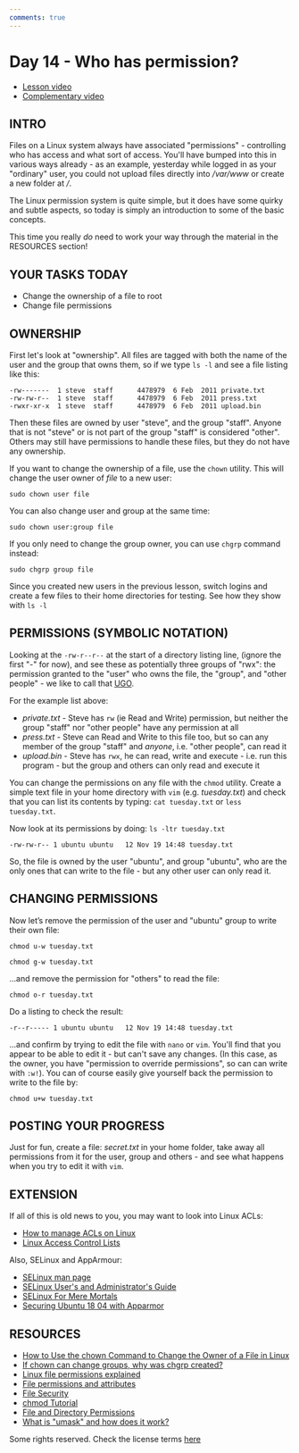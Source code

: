 ```yaml
---
comments: true
---
```

# Day 14 -  Who has permission?

* [Lesson video](https://youtu.be/mBcExazxLU8)
* [Complementary video](https://www.youtube.com/live/2lYo_FJxQR8?feature=shared)

## INTRO

Files on a Linux system always have associated "permissions" - controlling who has access and what sort of access. You'll have bumped into this in various ways already - as an example, yesterday while logged in as your "ordinary" user, you could not upload files directly into _/var/www_ or create a new folder at _/_.

The Linux permission system is quite simple, but it does have some quirky and subtle aspects, so today is simply an introduction to some of the basic concepts.

This time you really _do_ need to work your way through the material in the RESOURCES section!

## YOUR TASKS TODAY

* Change the ownership of a file to root
* Change file permissions

## OWNERSHIP

First let's look at "ownership". All files are tagged with both the name of the user and the group that owns them, so if we type `ls -l` and see a file listing like this:

	-rw------- 	1 steve  staff  	4478979  6 Feb  2011 private.txt
	-rw-rw-r-- 	1 steve  staff  	4478979  6 Feb  2011 press.txt
	-rwxr-xr-x 	1 steve  staff  	4478979  6 Feb  2011 upload.bin

Then these files are owned by user "steve", and the group "staff". Anyone that is not "steve" or is not part of the group "staff" is considered "other". Others may still have permissions to handle these files, but they do not have any ownership.

If you want to change the ownership of a file, use the `chown` utility. This will change the user owner of _file_ to a new user:

`sudo chown user file`

You can also change user and group at the same time:

`sudo chown user:group file`

If you only need to change the group owner, you can use `chgrp` command instead:

`sudo chgrp group file`

Since you created new users in the previous lesson, switch logins and create a few files to their home directories for testing. See how they show with `ls -l`

## PERMISSIONS (SYMBOLIC NOTATION)

Looking at the `-rw-r--r--` at the start of a directory listing line, (ignore the first "-" for now), and see these as potentially three groups of "rwx": the permission granted to the "user" who owns the file, the "group", and "other people" - we like to call that [UGO](https://acronym24.com/ugo-meaning-in-linux/).

For the example list above:

* _private.txt_   - Steve has `rw` (ie Read and Write) permission, but neither the group "staff" nor "other people" have any permission at all
* _press.txt_  - Steve can Read and Write to this file too, but so can any member of the group "staff" and _anyone_, i.e. "other people", can read it
* _upload.bin_  - Steve has `rwx`, he can read, write and execute - i.e. run this program - but the group and others can only read and execute it

You can change the permissions on any file with the `chmod` utility. Create a simple text file in your home directory with `vim` (e.g. _tuesday.txt_) and check that you can list its contents by typing: `cat tuesday.txt` or `less tuesday.txt`.

Now look at its permissions by doing: `ls -ltr tuesday.txt`

	-rw-rw-r-- 1 ubuntu ubuntu   12 Nov 19 14:48 tuesday.txt

So, the file is owned by the user "ubuntu", and group "ubuntu", who are the only ones that can write to the file - but any other user can only read it.

## CHANGING PERMISSIONS

Now let’s remove the permission of the user and "ubuntu" group to write their own file:

`chmod u-w tuesday.txt`

`chmod g-w tuesday.txt`

...and remove the permission for "others" to read the file:

`chmod o-r tuesday.txt`

Do a listing to check the result:

	-r--r----- 1 ubuntu ubuntu   12 Nov 19 14:48 tuesday.txt

...and confirm by trying to edit the file with `nano` or `vim`. You'll find that you appear to be able to edit it - but can't save any changes. (In this case, as the owner, you have "permission to override permissions", so can can write with `:w!`). You can of course easily give yourself back the permission to write to the file by:

`chmod u+w tuesday.txt`

## POSTING YOUR PROGRESS

Just for fun, create a file: _secret.txt_ in your home folder, take away all permissions from it for the user, group and others - and see what happens when you try to edit it with `vim`.

## EXTENSION

If all of this is old news to you, you may want to look into Linux ACLs:

* [How to manage ACLs on Linux](https://linuxconfig.org/how-to-manage-acls-on-linux)
* [Linux Access Control Lists](https://www.redhat.com/sysadmin/linux-access-control-lists)

Also, SELinux and AppArmour:

* [SELinux man page](https://manpages.ubuntu.com/manpages/impish/en/man8/selinux.8.html)
* [SELinux User's and Administrator's Guide](https://access.redhat.com/documentation/en-us/red_hat_enterprise_linux/7/pdf/selinux_users_and_administrators_guide/red_hat_enterprise_linux-7-selinux_users_and_administrators_guide-en-us.pdf)
* [SELinux For Mere Mortals](https://craigmbooth.com/blog/selinux-for-mortals/)
* [Securing Ubuntu 18 04 with Apparmor](https://www.youtube.com/watch?v=lJFxexGZ-DY)

## RESOURCES

* [How to Use the chown Command to Change the Owner of a File in Linux](https://www.hostinger.com/tutorials/linux-chown-command/)
* [If chown can change groups, why was chgrp created?](https://unix.stackexchange.com/questions/136987/if-chown-can-change-groups-why-was-chgrp-created)
* [Linux file permissions explained](https://www.redhat.com/sysadmin/linux-file-permissions-explained)
* [File permissions and attributes](https://wiki.archlinux.org/title/File_permissions_and_attributes)
* [File Security](http://tldp.org/LDP/intro-linux/html/sect_03_04.html)
* [chmod Tutorial](http://catcode.com/teachmod/)
* [File and Directory Permissions](http://www.youtube.com/watch?v=vKTg1ATHl4E)
* [What is "umask" and how does it work?](https://askubuntu.com/questions/44542/what-is-umask-and-how-does-it-work)

Some rights reserved. Check the license terms
[here](https://github.com/livialima/linuxupskillchallenge/blob/master/LICENSE)
